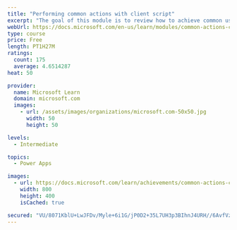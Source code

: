 ```yaml
---
title: "Performing common actions with client script"
excerpt: "The goal of this module is to review how to achieve common user experience automation procedures through Client Script. This module is intended to serve as a practical guide for how to solve real-world scenarios that are frequently encountered during the Microsoft Power Platform implementations."
webUrl: https://docs.microsoft.com/en-us/learn/modules/common-actions-client-script-power-platform/
type: course
price: Free
length: PT1H27M
ratings:
  count: 175
  average: 4.6514287
heat: 50

provider:
  name: Microsoft Learn
  domain: microsoft.com
  images:
    - url: /assets/images/organizations/microsoft.com-50x50.jpg
      width: 50
      height: 50

levels:
  - Intermediate

topics:
  - Power Apps

images:
  - url: https://docs.microsoft.com/learn/achievements/common-actions-client-script-power-platform-social.png
    width: 800
    height: 400
    isCached: true

secured: "VU/8071KblU+LwJFDv/Myle+6i1G/jP0D2+35L7UH3p3BIhnJ4URH//6AvfVzD+61yXEtDsqU/KBzWPLQooOEpumR88qWiIUNiXWw/ynYmfwZSc/xrI+vRE3jpc9ZQv0se/oKudlWnmi4SdB+5mf2tKx0VYPXIIWRUtPbTEU6DtGc0R+mJwdHPT3dcZVC05pzxIp2EZ69hr0Dpk0OQP/s+OfsBpV+e+av3mVzXBplU5cqkDbdUdJiOIqvaBTn/E63Ji53/pgySSuVUunyhMlo6LUnChlQUnoE9D6K/D6tDUrK5P/qvDJVrtBOSiIbWwUipvUgZ8YTijgPRS/4sRdDQdx9YgwyJ9nQZXUwCOsBlD93p3ggUnH8iySrkD3hKcRSMlTPqkwnThyXa3duF2guYcLdqI9ckyJ33VKgntBHhk=;T2qfH7M/YrkrBISiMymJdQ=="
---
```


